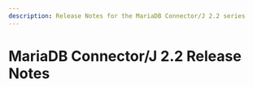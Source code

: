 ```yaml
---
description: Release Notes for the MariaDB Connector/J 2.2 series
---
```


# MariaDB Connector/J 2.2 Release Notes

